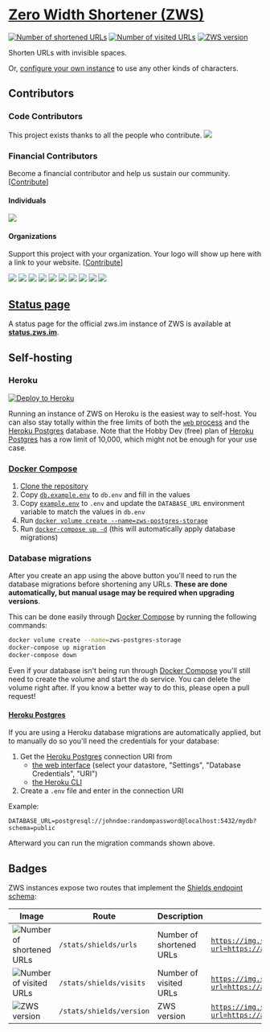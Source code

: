 # [Zero Width Shortener (ZWS)](https://zws.im)

[![Number of shortened URLs][stats-urls-image]](#Badges)
[![Number of visited URLs][stats-visits-image]](#Badges)
[![ZWS version][stats-version-image]](#Badges)

Shorten URLs with invisible spaces.

Or, [configure your own instance](#Self-hosting) to use any other kinds of characters.

## Contributors

### Code Contributors

This project exists thanks to all the people who contribute.
<a href="https://github.com/zws-im/zws/graphs/contributors"><img src="https://opencollective.com/zws/contributors.svg?width=890&button=false" /></a>

### Financial Contributors

Become a financial contributor and help us sustain our community. [[Contribute][open-collective]]

#### Individuals

<a href="https://opencollective.com/zws"><img src="https://opencollective.com/zws/individuals.svg?width=890"></a>

#### Organizations

Support this project with your organization. Your logo will show up here with a link to your website. [[Contribute][open-collective]]

<a href="https://opencollective.com/zws/organization/0/website"><img src="https://opencollective.com/zws/organization/0/avatar.svg"></a>
<a href="https://opencollective.com/zws/organization/1/website"><img src="https://opencollective.com/zws/organization/1/avatar.svg"></a>
<a href="https://opencollective.com/zws/organization/2/website"><img src="https://opencollective.com/zws/organization/2/avatar.svg"></a>
<a href="https://opencollective.com/zws/organization/3/website"><img src="https://opencollective.com/zws/organization/3/avatar.svg"></a>
<a href="https://opencollective.com/zws/organization/4/website"><img src="https://opencollective.com/zws/organization/4/avatar.svg"></a>
<a href="https://opencollective.com/zws/organization/5/website"><img src="https://opencollective.com/zws/organization/5/avatar.svg"></a>
<a href="https://opencollective.com/zws/organization/6/website"><img src="https://opencollective.com/zws/organization/6/avatar.svg"></a>
<a href="https://opencollective.com/zws/organization/7/website"><img src="https://opencollective.com/zws/organization/7/avatar.svg"></a>
<a href="https://opencollective.com/zws/organization/8/website"><img src="https://opencollective.com/zws/organization/8/avatar.svg"></a>
<a href="https://opencollective.com/zws/organization/9/website"><img src="https://opencollective.com/zws/organization/9/avatar.svg"></a>

## [Status page][status-page]

A status page for the official zws.im instance of ZWS is available at **[status.zws.im][status-page]**.

## Self-hosting

### Heroku

[![Deploy to Heroku][deploy-to-heroku-image]][deploy-to-heroku]

Running an instance of ZWS on Heroku is the easiest way to self-host.
You can also stay totally within the free limits of both the [`web` process](https://devcenter.heroku.com/articles/procfile) and the [Heroku Postgres][heroku-postgres] database.
Note that the Hobby Dev (free) plan of [Heroku Postgres][heroku-postgres] has a row limit of 10,000, which might not be enough for your use case.

### [Docker Compose][docker-compose]

1. [Clone the repository](https://docs.github.com/en/github/creating-cloning-and-archiving-repositories/cloning-a-repository)
2. Copy [`db.example.env`](db.example.env) to `db.env` and fill in the values
3. Copy [`example.env`](example.env) to `.env` and update the `DATABASE_URL` environment variable to match the values in `db.env`
4. Run [`docker volume create --name=zws-postgres-storage`](https://docs.docker.com/engine/reference/commandline/volume_create/)
5. Run [`docker-compose up -d`](https://docs.docker.com/compose/reference/up/) (this will automatically apply database migrations)

### Database migrations

After you create an app using the above button you'll need to run the database migrations before shortening any URLs.
**These are done automatically, but manual usage may be required when upgrading versions**.

This can be done easily through [Docker Compose][docker-compose] by running the following commands:

```sh
docker volume create --name=zws-postgres-storage
docker-compose up migration
docker-compose down
```

Even if your database isn't being run through [Docker Compose][docker-compose] you'll still need to create the volume and start the `db` service.
You can delete the volume right after.
If you know a better way to do this, please open a pull request!

#### [Heroku Postgres][heroku-postgres]

If you are using a Heroku database migrations are automatically applied, but to manually do so you'll need the credentials for your database:

1. Get the [Heroku Postgres][heroku-postgres] connection URI from
   - [the web interface](https://data.heroku.com/) (select your datastore, "Settings", "Database Credentials", "URI")
   - [the Heroku CLI](https://devcenter.heroku.com/articles/heroku-postgresql#external-connections-ingress)
2. Create a `.env` file and enter in the connection URI

Example:

```env
DATABASE_URL=postgresql://johndoe:randompassword@localhost:5432/mydb?schema=public
```

Afterward you can run the migration commands shown above.

## Badges

ZWS instances expose two routes that implement the [Shields endpoint schema](https://shields.io/endpoint):

| Image                                         | Route                    | Description              | Example                                                                                               |
| --------------------------------------------- | ------------------------ | ------------------------ | ----------------------------------------------------------------------------------------------------- |
| ![Number of shortened URLs][stats-urls-image] | `/stats/shields/urls`    | Number of shortened URLs | [`https://img.shields.io/endpoint?url=https://api.zws.im/stats/shields/urls`][stats-urls-image]       |
| ![Number of visited URLs][stats-visits-image] | `/stats/shields/visits`  | Number of visited URLs   | [`https://img.shields.io/endpoint?url=https://api.zws.im/stats/shields/visits`][stats-visits-image]   |
| ![ZWS version][stats-version-image]           | `/stats/shields/version` | ZWS version              | [`https://img.shields.io/endpoint?url=https://api.zws.im/stats/shields/version`][stats-version-image] |

[deploy-to-heroku]: https://dashboard.heroku.com/new?template=https://github.com/zws-im/zws
[deploy-to-heroku-image]: https://www.herokucdn.com/deploy/button.svg
[heroku-postgres]: https://www.heroku.com/postgres
[docker-compose]: https://docs.docker.com/compose/
[open-collective]: https://opencollective.com/zws/contribute
[stats-urls-image]: https://img.shields.io/endpoint?url=https://api.zws.im/stats/shields/urls
[stats-visits-image]: https://img.shields.io/endpoint?url=https://api.zws.im/stats/shields/visits
[stats-version-image]: https://img.shields.io/endpoint?url=https://api.zws.im/stats/shields/version
[status-page]: https://status.zws.im/
